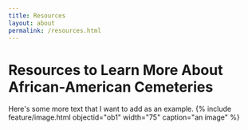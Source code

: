 ```yaml
---
title: Resources
layout: about
permalink: /resources.html
---
```

# Resources to Learn More About African-American Cemeteries
Here's some more text that I want to add as an example.
{% include feature/image.html objectid="ob1" width="75" caption="an image" %}
